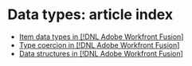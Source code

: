 # Data types: article index

* [Item data types in [!DNL Adobe Workfront Fusion]](/help/workfront-fusion/references/mapping-panel/data-types/item-data-types.md)
* [Type coercion in [!DNL Adobe Workfront Fusion]](/help/workfront-fusion/references/mapping-panel/data-types/type-coercion.md)
* [Data structures in [!DNL Adobe Workfront Fusion]](/help/workfront-fusion/references/mapping-panel/data-types/data-structures.md)